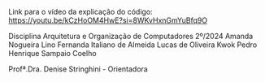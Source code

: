 Link para o vídeo da explicação do código: https://youtu.be/kCzHoOM4HwE?si=8WKvHxnGmYuBfq9O

Disciplina Arquitetura e Organização de Computadores 2º/2024
Amanda Nogueira Lino
Fernanda Italiano de Almeida
Lucas de Oliveira Kwok
Pedro Henrique Sampaio Coelho

Profª.Dra. Denise Stringhini - Orientadora
